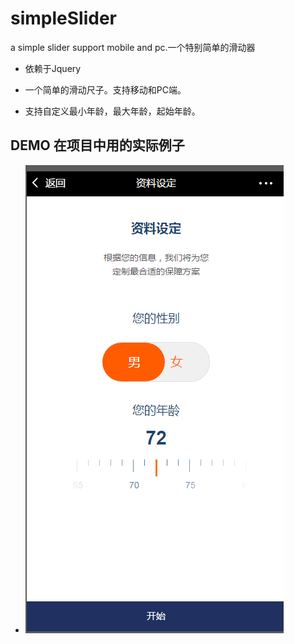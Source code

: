 # simpleSlider
a simple slider support mobile and pc.一个特别简单的滑动器

- 依赖于Jquery

- 一个简单的滑动尺子。支持移动和PC端。

- 支持自定义最小年龄，最大年龄，起始年龄。


##  DEMO 在项目中用的实际例子 ##
- ![](https://raw.githubusercontent.com/scofieldfan/simpleSlider/master/img/demo.png)
